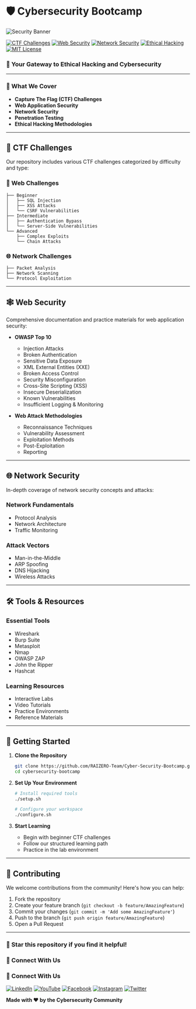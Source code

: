 # 🛡️ Cybersecurity Bootcamp 

![Security Banner](https://i.pinimg.com/736x/e1/1c/24/e11c2441a4463309b5296608337566d9.jpg)

[![CTF Challenges](https://img.shields.io/badge/CTF-Challenges-red.svg)]()
[![Web Security](https://img.shields.io/badge/Web-Security-blue.svg)]()
[![Network Security](https://img.shields.io/badge/Network-Security-green.svg)]()
[![Ethical Hacking](https://img.shields.io/badge/Ethical-Hacking-orange.svg)]()
[![MIT License](https://img.shields.io/badge/License-MIT-yellow.svg)]()

### 🔐 Your Gateway to Ethical Hacking and Cybersecurity
---
### 🎯 What We Cover

- **Capture The Flag (CTF) Challenges**
- **Web Application Security**
- **Network Security**
- **Penetration Testing**
- **Ethical Hacking Methodologies**

---

## 🚩 CTF Challenges

Our repository includes various CTF challenges categorized by difficulty and type:

### 🎯 Web Challenges
```plaintext
├── Beginner
│   ├── SQL Injection
│   ├── XSS Attacks
│   └── CSRF Vulnerabilities
├── Intermediate
│   ├── Authentication Bypass
│   └── Server-Side Vulnerabilities
└── Advanced
    ├── Complex Exploits
    └── Chain Attacks
```

### 🌐 Network Challenges
```plaintext
├── Packet Analysis
├── Network Scanning
└── Protocol Exploitation
```

---

## 🕸️ Web Security

Comprehensive documentation and practice materials for web application security:

- **OWASP Top 10**
  - Injection Attacks
  - Broken Authentication
  - Sensitive Data Exposure
  - XML External Entities (XXE)
  - Broken Access Control
  - Security Misconfiguration
  - Cross-Site Scripting (XSS)
  - Insecure Deserialization
  - Known Vulnerabilities
  - Insufficient Logging & Monitoring

- **Web Attack Methodologies**
  - Reconnaissance Techniques
  - Vulnerability Assessment
  - Exploitation Methods
  - Post-Exploitation
  - Reporting

---

## 🌐 Network Security

In-depth coverage of network security concepts and attacks:

### Network Fundamentals
- Protocol Analysis
- Network Architecture
- Traffic Monitoring

### Attack Vectors
- Man-in-the-Middle
- ARP Spoofing
- DNS Hijacking
- Wireless Attacks

---

## 🛠️ Tools & Resources

### Essential Tools
- Wireshark
- Burp Suite
- Metasploit
- Nmap
- OWASP ZAP
- John the Ripper
- Hashcat

### Learning Resources
- Interactive Labs
- Video Tutorials
- Practice Environments
- Reference Materials

---

## 🚀 Getting Started

1. **Clone the Repository**
   ```bash
   git clone https://github.com/RAIZERO-Team/Cyber-Security-Bootcamp.git
   cd cybersecurity-bootcamp
   ```

2. **Set Up Your Environment**
   ```bash
   # Install required tools
   ./setup.sh

   # Configure your workspace
   ./configure.sh
   ```

3. **Start Learning**
   - Begin with beginner CTF challenges
   - Follow our structured learning path
   - Practice in the lab environment

---

## 🤝 Contributing

We welcome contributions from the community! Here's how you can help:

1. Fork the repository
2. Create your feature branch (`git checkout -b feature/AmazingFeature`)
3. Commit your changes (`git commit -m 'Add some AmazingFeature'`)
4. Push to the branch (`git push origin feature/AmazingFeature`)
5. Open a Pull Request

---

### 🌟 Star this repository if you find it helpful!

### 🔗 Connect With Us

### 🔗 Connect With Us


[![LinkedIn](https://img.shields.io/badge/LinkedIn-%230077B5.svg?style=for-the-badge&logo=LinkedIn&logoColor=white)](https://www.linkedin.com/company/raizero)
[![YouTube](https://img.shields.io/badge/YouTube-%23FF0000.svg?style=for-the-badge&logo=YouTube&logoColor=white)](https://www.youtube.com/@raizero30)
[![Facebook](https://img.shields.io/badge/Facebook-%231877F2.svg?style=for-the-badge&logo=Facebook&logoColor=white)](https://www.facebook.com/raizeroteam/)
[![Instagram](https://img.shields.io/badge/Instagram-%23E4405F.svg?style=for-the-badge&logo=Instagram&logoColor=white)](https://www.instagram.com/raizeroteam/)
[![Twitter](https://img.shields.io/badge/Twitter-%231DA1F2.svg?style=for-the-badge&logo=Twitter&logoColor=white)](https://x.com/RaiZeroTeam)


**Made with ❤️ by the Cybersecurity Community**
